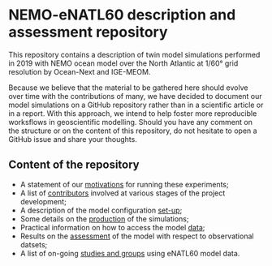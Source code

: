 # NEMO-eNATL60 description and assessment repository

This repository contains a description of twin model simulations performed in 2019 with NEMO ocean model over the North Atlantic at 1/60° grid resolution by Ocean-Next and IGE-MEOM. 

Because we believe that the material to be gathered here should evolve over time with the contributions of many, we have decided to document our model simulations on a GitHub repository rather than in a scientific article or in a report. With this approach, we intend to help foster more reproducible worksflows in geoscientific modelling. Should you have any comment on the structure or on the content of this repository, do not hesitate to open a GitHub issue and share your thoughts. 

## Content of the repository 
  - A statement of our [motivations](./01_motivation.md) for running these experiments; 
  - A list of [contributors](./02_contributors.md) involved at various stages of the project development;
  - A description of the model configuration [set-up](./02_set-up.md);
  - Some details on the [production](./03_production.md) of the simulations; 
  - Practical information on how to access the model [data](./05_data.md);
  - Results on the [assessment](./04_assessment/README.md) of the model with respect to observational datsets;
  - A list of on-going [studies and groups](./06_dissemintation.md) using eNATL60 model data. 

